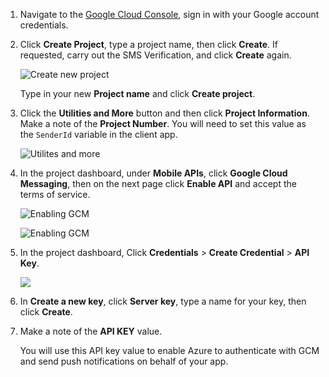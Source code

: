 
1. Navigate to the [Google Cloud Console](https://console.developers.google.com/project), sign in with your Google account credentials. 
2. Click **Create Project**, type a project name, then click **Create**. If requested, carry out the SMS Verification, and click **Create** again.
   
    ![Create new project](./media/mobile-services-enable-google-cloud-messaging/mobile-services-google-new-project.png)   
   
     Type in your new **Project name** and click **Create project**.
3. Click the **Utilities and More** button and then click **Project Information**. Make a note of the **Project Number**. You will need to set this value as the `SenderId` variable in the client app.
   
    ![Utilites and more](./media/mobile-services-enable-google-cloud-messaging/notification-hubs-utilities-and-more.png)
4. In the project dashboard, under **Mobile APIs**, click **Google Cloud Messaging**, then on the next page click **Enable API** and accept the terms of service. 
   
    ![Enabling GCM](./media/mobile-services-enable-google-cloud-messaging/enable-GCM.png)
   
    ![Enabling GCM](./media/mobile-services-enable-google-cloud-messaging/enable-gcm-2.png) 
5. In the project dashboard, Click **Credentials** > **Create Credential** > **API Key**. 
   
    ![](./media/mobile-services-enable-google-cloud-messaging/mobile-services-google-create-server-key.png)
6. In **Create a new key**, click **Server key**, type a name for your key, then click **Create**.
7. Make a note of the **API KEY** value.
   
    You will use this API key value to enable Azure to authenticate with GCM and send push notifications on behalf of your app.

